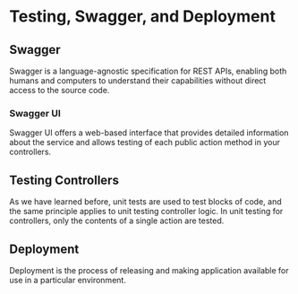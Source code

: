 # Testing, Swagger, and Deployment

## Swagger

Swagger is a language-agnostic specification for REST APIs, enabling both humans and computers to understand their capabilities without direct access to the source code.

### Swagger UI

Swagger UI offers a web-based interface that provides detailed information about the service and allows testing of each public action method in your controllers.

## Testing Controllers

As we have learned before, unit tests are used to test blocks of code, and the same principle applies to unit testing controller logic. In unit testing for controllers, only the contents of a single action are tested.

## Deployment

Deployment is the process of releasing and making application available for use in a particular environment.

